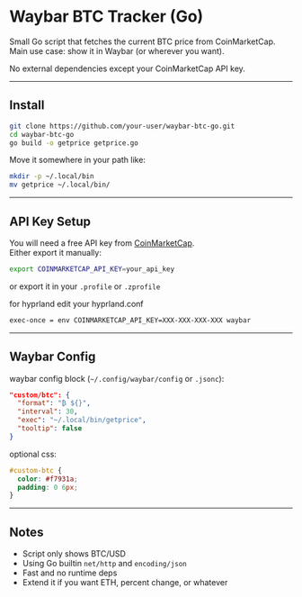 # Waybar BTC Tracker (Go)

Small Go script that fetches the current BTC price from CoinMarketCap.  
Main use case: show it in Waybar (or wherever you want).  

No external dependencies except your CoinMarketCap API key.

---

## Install

```bash
git clone https://github.com/your-user/waybar-btc-go.git
cd waybar-btc-go
go build -o getprice getprice.go
```

Move it somewhere in your path like:

```bash
mkdir -p ~/.local/bin
mv getprice ~/.local/bin/
```

---

## API Key Setup

You will need a free API key from [CoinMarketCap](https://coinmarketcap.com/api/).  
Either export it manually:

```bash
export COINMARKETCAP_API_KEY=your_api_key
```

or export it in your ```.profile``` or ```.zprofile```

for hyprland edit your hyprland.conf
```bash
exec-once = env COINMARKETCAP_API_KEY=XXX-XXX-XXX-XXX waybar
```

---

## Waybar Config

waybar config block (`~/.config/waybar/config` or `.jsonc`):

```json
"custom/btc": {
  "format": "₿ ${}",
  "interval": 30,
  "exec": "~/.local/bin/getprice",
  "tooltip": false
}
```

optional css:

```css
#custom-btc {
  color: #f7931a;
  padding: 0 6px;
}
```

---

## Notes

- Script only shows BTC/USD
- Using Go builtin `net/http` and `encoding/json`
- Fast and no runtime deps
- Extend it if you want ETH, percent change, or whatever



